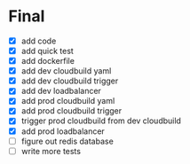 # Final

- [x] add code
- [x] add quick test
- [x] add dockerfile
- [x] add dev cloudbuild yaml
- [x] add dev cloudbuild trigger
- [x] add dev loadbalancer
- [x] add prod cloudbuild yaml
- [x] add prod cloudbuild trigger
- [x] trigger prod cloudbuild from dev cloudbuild
- [x] add prod loadbalancer
- [ ] figure out redis database
- [ ] write more tests